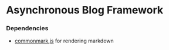 # Asynchronous Blog Framework

### Dependencies

* [commonmark.js](https://github.com/commonmark/commonmark.js) for rendering
  markdown
